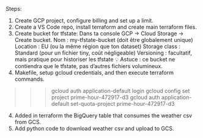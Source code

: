 Steps:
1) Create GCP project, configure billing and set up a limit.
2) Create a VS Code repo, install terraform and create main terraform files.
3) Create bucket for tfstate:
Dans ta console GCP → Cloud Storage → Create bucket.
Nom : my-tfstate-bucket (doit être globalement unique)
Location : EU (ou la même région que ton dataset)
Storage class : Standard (pour un fichier tiny, coût négligeable)
Versioning : facultatif, mais pratique pour historiser les tfstate
💡 Astuce : ce bucket ne contiendra que le tfstate, pas d’autres fichiers volumineux.
3) Makefile, setup gcloud credentials, and then execute terraform commands.
>>> gcloud auth application-default login
>>> gcloud config set project prime-hour-472917-d3
>>> gcloud auth application-default set-quota-project prime-hour-472917-d3

4) Added in terraform the BigQuery table that consumes the weather csv from GCS.
5) Add python code to download weather csv and upload to GCS.
